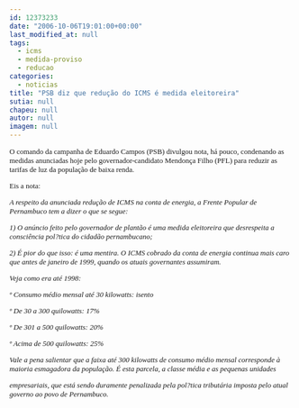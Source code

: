 ```yaml
---
id: 12373233
date: "2006-10-06T19:01:00+00:00"
last_modified_at: null
tags:
  - icms
  - medida-proviso
  - reducao
categories:
  - noticias
title: "PSB diz que redução do ICMS é medida eleitoreira"
sutia: null
chapeu: null
autor: null
imagem: null
---
```

<p><FONT size=2></p>
<p><P><FONT face=Verdana>O comando da campanha de Eduardo Campos (PSB) divulgou nota, há pouco, condenando as medidas anunciadas hoje pelo governador-candidato Mendonça Filho (PFL) para reduzir as tarifas de luz da população de baixa renda. </FONT></P></p>
<p><P><FONT face=Verdana>Eis a nota: </FONT></P></p>
<p><P><FONT face=Verdana><EM>A respeito da anunciada redução de ICMS na conta de energia, a Frente Popular de Pernambuco tem a dizer o que se segue: </EM></FONT></P></p>
<p><P><FONT face=Verdana><EM>1) O anúncio feito pelo governador de plantão é uma medida eleitoreira que desrespeita a consciência pol?tica do cidadão pernambucano; </EM></FONT></P></p>
<p><P><FONT face=Verdana><EM>2) É pior do que isso: é uma mentira. O ICMS cobrado da conta de energia continua mais caro que antes de janeiro de 1999, quando os atuais governantes assumiram. </EM></FONT></P></p>
<p><P><FONT face=Verdana><EM>Veja como era até 1998: </EM></FONT></P></p>
<p><P><FONT face=Verdana><EM>º Consumo médio mensal até 30 kilowatts: isento </EM></FONT></P></p>
<p><P><FONT face=Verdana><EM>º De 30 a 300 quilowatts: 17% </EM></FONT></P></p>
<p><P><FONT face=Verdana><EM>º De 301 a 500 quilowatts: 20%</EM></FONT></P></p>
<p><P><FONT face=Verdana><EM>º Acima de 500 quilowatts: 25%</EM></FONT></P></p>
<p><P><EM><FONT face=Verdana>Vale a pena salientar que a faixa até 300 kilowatts de consumo médio mensal corresponde à maioria esmagadora da população. É esta parcela, a classe média e as pequenas unidades</p>
<p> empresariais, que está sendo duramente penalizada pela pol?tica tributária imposta pelo atual governo ao povo de Pernambuco.</FONT> </EM></P></FONT> </p>
